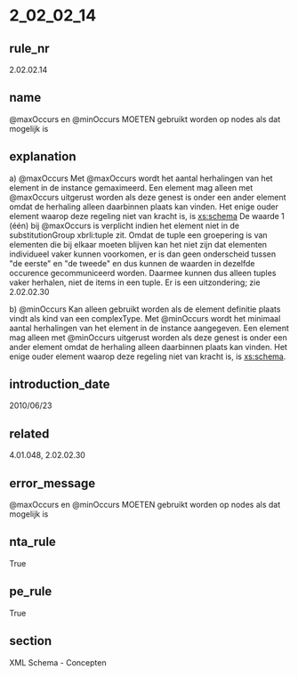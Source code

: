 # 2_02_02_14

## rule_nr
2.02.02.14

## name
@maxOccurs en @minOccurs MOETEN gebruikt worden op nodes als dat mogelijk is

## explanation
a)	@maxOccurs
Met @maxOccurs wordt het aantal herhalingen van het element in de instance gemaximeerd. Een element mag alleen met @maxOccurs uitgerust worden als deze genest is onder een ander element omdat de herhaling alleen daarbinnen plaats kan vinden. Het enige ouder element waarop deze regeling niet van kracht is, is <xs:schema>
De waarde 1 (één) bij @maxOccurs is verplicht indien het element niet in de substitutionGroup xbrli:tuple zit. Omdat de tuple een groepering is van elementen die bij elkaar moeten blijven kan het niet zijn dat elementen individueel vaker kunnen voorkomen, er is dan geen onderscheid tussen "de eerste" en "de tweede" en dus kunnen de waarden in dezelfde occurence gecommuniceerd worden. Daarmee kunnen dus alleen tuples vaker herhalen, niet de items in een tuple. Er is een uitzondering; zie 2.02.02.30

b)	@minOccurs
Kan alleen gebruikt worden als de element definitie plaats vindt als kind van een complexType. Met @minOccurs wordt het minimaal aantal herhalingen van het element in de instance aangegeven. Een element mag alleen met @minOccurs uitgerust worden als deze genest is onder een ander element omdat de herhaling alleen daarbinnen plaats kan vinden. Het enige ouder element waarop deze regeling niet van kracht is, is <xs:schema>.

## introduction_date
2010/06/23

## related
4.01.048, 2.02.02.30

## error_message
@maxOccurs en @minOccurs MOETEN gebruikt worden op nodes als dat mogelijk is

## nta_rule
True

## pe_rule
True

## section
XML Schema - Concepten


